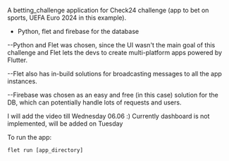 A betting_challenge application for Check24 challenge (app to bet on sports, UEFA Euro 2024 in this example).

- Python, flet and firebase for the database

--Python and Flet was chosen, since the UI wasn't the main goal of this challenge and Flet lets the devs to create multi-platform apps powered by Flutter.

--Flet also has in-build solutions for broadcasting messages to all the app instances.

--Firebase was chosen as an easy and free (in this case) solution for the DB, which can potentially handle lots of requests and users.




I will add the video till Wednesday 06.06 :)
Currently dashboard is not implemented, will be added on Tuesday

To run the app:

```
flet run [app_directory]
```
